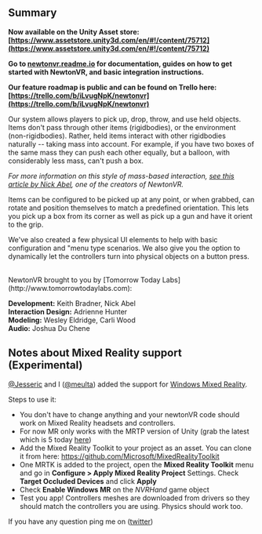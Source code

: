 ## Summary

**Now available on the Unity Asset store: [https://www.assetstore.unity3d.com/en/#!/content/75712](https://www.assetstore.unity3d.com/en/#!/content/75712)**

**Go to [newtonvr.readme.io](http://newtonvr.readme.io) for documentation, guides on how to get started with NewtonVR, and basic integration instructions.**

**Our feature roadmap is public and can be found on Trello here: [https://trello.com/b/iLvugNpK/newtonvr](https://trello.com/b/iLvugNpK/newtonvr)**

Our system allows players to pick up, drop, throw, and use held objects. Items don't pass through other items (rigidbodies), or the environment (non-rigidbodies). Rather, held items interact with other rigidbodies naturally -- taking mass into account. For example, if you have two boxes of the same mass they can push each other equally, but a balloon, with considerably less mass, can't push a box.

*For more information on this style of mass-based interaction, [see this article by Nick Abel](http://www.vrinflux.com/newton-vr-physics-based-interaction-on-the-vive/), one of the creators of NewtonVR.*
<img class='gfyitem' data-id='DistantPitifulAfricanhornbill' />

Items can be configured to be picked up at any point, or when grabbed, can rotate and position themselves to match a predefined orientation. This lets you pick up a box from its corner as well as pick up a gun and have it orient to the grip.
<img class='gfyitem' data-id='ImpureTautBergerpicard' />

We've also created a few physical UI elements to help with basic configuration and "menu type scenarios. We also give you the option to dynamically let the controllers turn into physical objects on a button press.
<img class='gfyitem' data-id='PointlessImperturbableBorzoi' />

<br>
NewtonVR brought to you by [Tomorrow Today Labs](http://www.tomorrowtodaylabs.com):

**Development:** Keith Bradner, Nick Abel<br>**Interaction Design:** Adrienne Hunter<br>**Modeling:** Wesley Eldridge, Carli Wood<br>**Audio:** Joshua Du Chene

## Notes about Mixed Reality support (Experimental)

[@Jesseric](https://twitter.com/jerressic) and I ([@meulta](https://twitter.com/meulta)) added the support for [Windows Mixed Reality](https://developer.microsoft.com/en-us/windows/mixed-reality). 

Steps to use it:
- You don't have to change anything and your newtonVR code should work on Mixed Reality headsets and controllers. 
- For now MR only works with the MRTP version of Unity (grab the latest which is 5 today [here](http://beta.unity3d.com/download/a07ad30bae31/download.html))
- Add the Mixed Reality Toolkit to your project as an asset. You can clone it from here: https://github.com/Microsoft/MixedRealityToolkit
- One MRTK is added to the project, open the **Mixed Reality Toolkit** menu and go in **Configure > Apply Mixed Reality Project** Settings. Check **Target Occluded Devices** and click **Apply**
- Check **Enable Windows MR** on the *NVRHand* game object
- Test you app! Controllers meshes are downloaded from drivers so they should match the controllers you are using. Physics should work too.

If you have any question ping me on ([twitter](https://twitter.com/meulta))